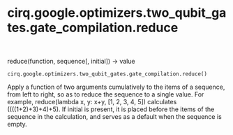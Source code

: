 <div itemscope itemtype="http://developers.google.com/ReferenceObject">
<meta itemprop="name" content="cirq.google.optimizers.two_qubit_gates.gate_compilation.reduce" />
<meta itemprop="path" content="Stable" />
</div>

# cirq.google.optimizers.two_qubit_gates.gate_compilation.reduce

<!-- Insert buttons and diff -->

<table class="tfo-notebook-buttons tfo-api" align="left">

</table>



reduce(function, sequence[, initial]) -> value

<pre class="devsite-click-to-copy prettyprint lang-py tfo-signature-link">
<code>cirq.google.optimizers.two_qubit_gates.gate_compilation.reduce()
</code></pre>



<!-- Placeholder for "Used in" -->

Apply a function of two arguments cumulatively to the items of a sequence,
from left to right, so as to reduce the sequence to a single value.
For example, reduce(lambda x, y: x+y, [1, 2, 3, 4, 5]) calculates
((((1+2)+3)+4)+5).  If initial is present, it is placed before the items
of the sequence in the calculation, and serves as a default when the
sequence is empty.